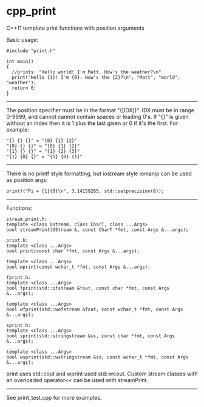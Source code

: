 # cpp_print
C++11 template print functions with position arguments

Basic usage:
```
#include "print.h"

int main()
{
  //prints: "Hello world! I'm Matt. How's the weather?\n"
  print("Hello {1}! I'm {0}. How's the {2}?\n", "Matt", "world", "weather");
  return 0;
}
```
---
The position specifier must be in the format "{[IDX]}". IDX must be in range 0-9999, and cannot cannot contain spaces or leading 0's. If "{}" is given without an index then it is 1 plus the last given or 0 if it's the first. For example: 
```
"{} {} {}" = "{0} {1} {2}"
"{0} {} {}" = "{0} {1} {2}"
"{1} {} {}" = "{1} {2} {3}"
"{1} {0} {}" = "{1} {0} {1}"
```
---
There is no printf style formatting, but iostream style iomanip can be used as position args:
```
printf("Pi = {1}{0}\n", 3.14159265, std::setprecision(8));
```
---
Functions:
```
stream_print.h:
template <class Ostream, class CharT, class ...Args>
bool streamPrint(OStream &, const CharT *fmt, const Args &...args);

print.h:
template <class ...Args>
bool print(const char *fmt, const Args &...args);

template <class ...Args>
bool wprint(const wchar_t *fmt, const Args &...args);

fprint.h:
template <class ...Args>
bool fprint(std::ofstream &fout, const char *fmt, const Args &...args);

template <class ...Args>
bool wfprint(std::wofstream &fout, const wchar_t *fmt, const Args &...args);

sprint.h:
template <class ...Args>
bool sprint(std::stringstream &ss, const char *fmt, const Args &...args);

template <class ...Args>
bool wsprint(std::wstringstream &ss, const wchar_t *fmt, const Args &...args);
```
print uses std::cout and wprint used std::wcout.
Custom stream classes with an overloaded operator<< can be used with streamPrint.

---
See print_test.cpp for more examples.
